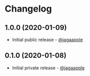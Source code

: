 # Changelog
## 1.0.0 (2020-01-09)
- Initial public release - [@jagaapple](https://github.com/jagaapple)

## 0.1.0 (2020-01-08)
- Initial private release - [@jagaapple](https://github.com/jagaapple)
